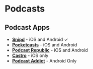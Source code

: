# Podcasts

## Podcast Apps

- [**Snipd**](https://snipd.com) - iOS and Android ✓
- [**Pocketcasts**](https://pocketcasts.com) - iOS and Android
- [**Podcast Republic**](https://podcastrepublic.net) - iOS and Android
- [**Castro**](https://castro.fm) - iOS only
- [**Podcast Addict**](https://podcastaddict.com) - Android Only